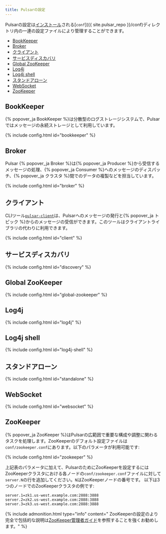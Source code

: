 ```yaml
---
title: Pulsarの設定
---
```


Pulsarの設定は[インストール](../../getting-started/LocalCluster)される[`conf`]({{ site.pulsar_repo }}/conf)ディレクトリ内の一連の設定ファイルにより管理することができます。

* [BookKeeper](#bookkeeper)
* [Broker](#broker)
* [クライアント](#クライアント)
* [サービスディスカバリ](#サービスディスカバリ)
* [Global ZooKeeper](#global-zookeeper)
* [Log4j](#log4j)
* [Log4j shell](#log4j-shell)
* [スタンドアローン](#スタンドアローン)
* [WebSocket](#websocket)
* [ZooKeeper](#zookeeper)

## BookKeeper

{% popover_ja BookKeeper %}は分散型のログストレージシステムで、Pulsarではメッセージの永続ストレージとして利用しています。

{% include config.html id="bookkeeper" %}

## Broker

Pulsar {% popover_ja Broker %}は{% popover_ja Producer %}から受信するメッセージの処理、{% popover_ja Consumer %}へのメッセージのディスパッチ、{% popover_ja クラスタ %}間でのデータの複製などを担当しています。

{% include config.html id="broker" %}

## クライアント

CLIツール[`pulsar-client`](../CliTools#pulsar-client)は、Pulsarへのメッセージの発行と{% popover_ja トピック %}からのメッセージの受信ができます。このツールはクライアントライブラリの代わりに利用できます。

{% include config.html id="client" %}

## サービスディスカバリ

{% include config.html id="discovery" %}

## Global ZooKeeper

{% include config.html id="global-zookeeper" %}

## Log4j

{% include config.html id="log4j" %}

## Log4j shell

{% include config.html id="log4j-shell" %}

## スタンドアローン

{% include config.html id="standalone" %}

## WebSocket

{% include config.html id="websocket" %}

## ZooKeeper

{% popover_ja ZooKeeper %}はPulsarの広範囲で重要な構成や調整に関わるタスクを処理します。ZooKeeperのデフォルト設定ファイルは`conf/zookeeper.conf`にあります。以下のパラメータが利用可能です: 

{% include config.html id="zookeeper" %}

上記表のパラメータに加えて、PulsarのためにZooKeeperを設定するにはZooKeeperクラスタにおける各ノードの`conf/zookeeper.conf`ファイルに対して`server.N`の行を追加してください。`N`はZooKeeperノードの番号です。 以下は3つのノードでのZooKeeperクラスタの例です:

```properties
server.1=zk1.us-west.example.com:2888:3888
server.2=zk2.us-west.example.com:2888:3888
server.3=zk3.us-west.example.com:2888:3888
```

{% include admonition.html type="info" content="
ZooKeeperの設定のより完全で包括的な説明は[ZooKeeper管理者ガイド](https://zookeeper.apache.org/doc/current/zookeeperAdmin.html)を参照することを強くお勧めします。" %}
